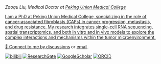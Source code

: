
<p><em>Zaoqu Liu, Medical Doctor at <a href="http://www.cams.ac.cn/">Peking Union Medical College</em></p>

I am a PhD at Peking Union Medical College, specializing in the role of cancer-associated fibroblasts (CAFs) in cancer progression, metastasis, and drug resistance. My research integrates single-cell RNA sequencing, spatial transcriptomics, and both in vitro and in vivo models to explore the complex interactions and mechanisms within the tumor microenvironment.

💬 Connect to me by
[discussions](https://github.com/Zaoqu-Liu/Zaoqu-Liu/issues) or [email](mailto:liuzaoqu@163.com). 

[![bilibili](https://img.shields.io/badge/Bilibili-fb7299)](https://space.bilibili.com/375135306?spm_id_from=333.1007.0.0) 
[![ResearchGate](https://img.shields.io/badge/ResearchGate-2a9d8f)](https://www.researchgate.net/profile/Zaoqu-Liu/research)
[![GoogleScholar](https://img.shields.io/badge/GoogleScholar-4d90fe)](https://scholar.google.com/citations?user=cuGDrMsAAAAJ&hl=zh-CN)
[![ORCID](https://img.shields.io/badge/ORCID-green)](https://orcid.org/0000-0002-0452-742X)



